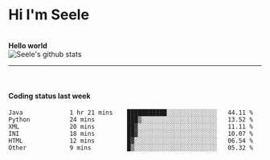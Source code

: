 <h1>Hi I'm Seele</h1>
<br>
<b> Hello world</b>
<br>
<img src="https://github-readme-stats.vercel.app/api?username=Seele0oO&show_icons=true&icon_color=0366d6&bg_color=ffffff&hide_title=true&hide=contribs&include_all_commits=true" alt="Seele's github stats"/>
<hr>
<br>
<h4>Coding status last week </h4>

<!--START_SECTION:waka-->

```text
Java             1 hr 21 mins    ███████████░░░░░░░░░░░░░░   44.11 %
Python           24 mins         ███▒░░░░░░░░░░░░░░░░░░░░░   13.52 %
XML              20 mins         ██▓░░░░░░░░░░░░░░░░░░░░░░   11.11 %
INI              18 mins         ██▓░░░░░░░░░░░░░░░░░░░░░░   10.07 %
HTML             12 mins         █▓░░░░░░░░░░░░░░░░░░░░░░░   06.54 %
Other            9 mins          █▒░░░░░░░░░░░░░░░░░░░░░░░   05.32 %
```

<!--END_SECTION:waka-->
<br>

